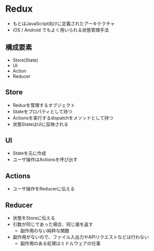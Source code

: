 # Redux

- もとはJavaScript向けに定義されたアーキテクチャ
- iOS / Android でもよく用いられる状態管理手法

## 構成要素

- Store(State)
- UI
- Action
- Reducer

## Store

- Reduxを管理するオブジェクト
- Stateをプロパティとして持つ
- Actionsを実行するdispatchをメソッドとして持つ
- 状態StateはUIに反映される

## UI

- Stateを元に作成
- ユーザ操作はActionsを呼び出す

## Actions

- ユーザ操作をReducerに伝える

## Reducer

- 状態をStoreに伝える
- 引数が同じであった場合、同じ値を返す
  - 副作用のない純粋な関数
- 副作用がないので、ファイル入出力やAPIリクエストなどは行わない
  - 副作用のある処理はミドルウェアの仕事